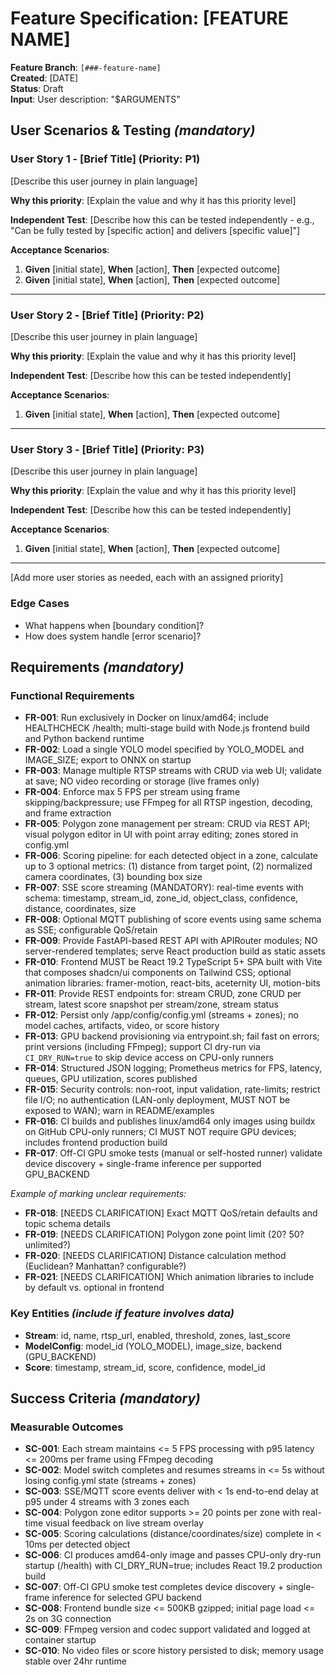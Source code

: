# Feature Specification: [FEATURE NAME]

**Feature Branch**: `[###-feature-name]`  
**Created**: [DATE]  
**Status**: Draft  
**Input**: User description: "$ARGUMENTS"

## User Scenarios & Testing *(mandatory)*

<!--
  IMPORTANT: User stories should be PRIORITIZED as user journeys ordered by importance.
  Each user story/journey must be INDEPENDENTLY TESTABLE - meaning if you implement just ONE of them,
  you should still have a viable MVP (Minimum Viable Product) that delivers value.
  
  Assign priorities (P1, P2, P3, etc.) to each story, where P1 is the most critical.
  Think of each story as a standalone slice of functionality that can be:
  - Developed independently
  - Tested independently
  - Deployed independently
  - Demonstrated to users independently
-->

### User Story 1 - [Brief Title] (Priority: P1)

[Describe this user journey in plain language]

**Why this priority**: [Explain the value and why it has this priority level]

**Independent Test**: [Describe how this can be tested independently - e.g., "Can be fully tested by [specific action] and delivers [specific value]"]

**Acceptance Scenarios**:

1. **Given** [initial state], **When** [action], **Then** [expected outcome]
2. **Given** [initial state], **When** [action], **Then** [expected outcome]

---

### User Story 2 - [Brief Title] (Priority: P2)

[Describe this user journey in plain language]

**Why this priority**: [Explain the value and why it has this priority level]

**Independent Test**: [Describe how this can be tested independently]

**Acceptance Scenarios**:

1. **Given** [initial state], **When** [action], **Then** [expected outcome]

---

### User Story 3 - [Brief Title] (Priority: P3)

[Describe this user journey in plain language]

**Why this priority**: [Explain the value and why it has this priority level]

**Independent Test**: [Describe how this can be tested independently]

**Acceptance Scenarios**:

1. **Given** [initial state], **When** [action], **Then** [expected outcome]

---

[Add more user stories as needed, each with an assigned priority]

### Edge Cases

<!--
  ACTION REQUIRED: The content in this section represents placeholders.
  Fill them out with the right edge cases.
-->

- What happens when [boundary condition]?
- How does system handle [error scenario]?

## Requirements *(mandatory)*

<!--
  ACTION REQUIRED: The content in this section represents placeholders.
  Fill them out with the right functional requirements.
-->

### Functional Requirements

- **FR-001**: Run exclusively in Docker on linux/amd64; include HEALTHCHECK /health; multi-stage build with Node.js frontend build and Python backend runtime
- **FR-002**: Load a single YOLO model specified by YOLO_MODEL and IMAGE_SIZE; export to ONNX on startup
- **FR-003**: Manage multiple RTSP streams with CRUD via web UI; validate at save; NO video recording or storage (live frames only)
- **FR-004**: Enforce max 5 FPS per stream using frame skipping/backpressure; use FFmpeg for all RTSP ingestion, decoding, and frame extraction
- **FR-005**: Polygon zone management per stream: CRUD via REST API; visual polygon editor in UI with point array editing; zones stored in config.yml
- **FR-006**: Scoring pipeline: for each detected object in a zone, calculate up to 3 optional metrics: (1) distance from target point, (2) normalized camera coordinates, (3) bounding box size
- **FR-007**: SSE score streaming (MANDATORY): real-time events with schema: timestamp, stream_id, zone_id, object_class, confidence, distance, coordinates, size
- **FR-008**: Optional MQTT publishing of score events using same schema as SSE; configurable QoS/retain
- **FR-009**: Provide FastAPI-based REST API with APIRouter modules; NO server-rendered templates; serve React production build as static assets
- **FR-010**: Frontend MUST be React 19.2 TypeScript 5+ SPA built with Vite that composes shadcn/ui components on Tailwind CSS; optional animation libraries: framer-motion, react-bits, aceternity UI, motion-bits
- **FR-011**: Provide REST endpoints for: stream CRUD, zone CRUD per stream, latest score snapshot per stream/zone, stream status
- **FR-012**: Persist only /app/config/config.yml (streams + zones); no model caches, artifacts, video, or score history
- **FR-013**: GPU backend provisioning via entrypoint.sh; fail fast on errors; print versions (including FFmpeg); support CI dry-run via `CI_DRY_RUN=true` to skip device access on CPU-only runners
- **FR-014**: Structured JSON logging; Prometheus metrics for FPS, latency, queues, GPU utilization, scores published
- **FR-015**: Security controls: non-root, input validation, rate-limits; restrict file I/O; no authentication (LAN-only deployment, MUST NOT be exposed to WAN); warn in README/examples
- **FR-016**: CI builds and publishes linux/amd64 only images using buildx on GitHub CPU-only runners; CI MUST NOT require GPU devices; includes frontend production build
- **FR-017**: Off-CI GPU smoke tests (manual or self-hosted runner) validate device discovery + single-frame inference per supported GPU_BACKEND

*Example of marking unclear requirements:*

- **FR-018**: [NEEDS CLARIFICATION] Exact MQTT QoS/retain defaults and topic schema details
- **FR-019**: [NEEDS CLARIFICATION] Polygon zone point limit (20? 50? unlimited?)
- **FR-020**: [NEEDS CLARIFICATION] Distance calculation method (Euclidean? Manhattan? configurable?)
- **FR-021**: [NEEDS CLARIFICATION] Which animation libraries to include by default vs. optional in frontend

### Key Entities *(include if feature involves data)*

- **Stream**: id, name, rtsp_url, enabled, threshold, zones, last_score
- **ModelConfig**: model_id (YOLO_MODEL), image_size, backend (GPU_BACKEND)
- **Score**: timestamp, stream_id, score, confidence, model_id

## Success Criteria *(mandatory)*

<!--
  ACTION REQUIRED: Define measurable success criteria.
  These must be technology-agnostic and measurable.
-->

### Measurable Outcomes

- **SC-001**: Each stream maintains <= 5 FPS processing with p95 latency <= 200ms per frame using FFmpeg decoding
- **SC-002**: Model switch completes and resumes streams in <= 5s without losing config.yml state (streams + zones)
- **SC-003**: SSE/MQTT score events deliver with < 1s end-to-end delay at p95 under 4 streams with 3 zones each
- **SC-004**: Polygon zone editor supports >= 20 points per zone with real-time visual feedback on live stream overlay
- **SC-005**: Scoring calculations (distance/coordinates/size) complete in < 10ms per detected object
- **SC-006**: CI produces amd64-only image and passes CPU-only dry-run startup (/health) with CI_DRY_RUN=true; includes React 19.2 production build
- **SC-007**: Off-CI GPU smoke test completes device discovery + single-frame inference for selected GPU backend
- **SC-008**: Frontend bundle size <= 500KB gzipped; initial page load <= 2s on 3G connection
- **SC-009**: FFmpeg version and codec support validated and logged at container startup
- **SC-010**: No video files or score history persisted to disk; memory usage stable over 24hr runtime